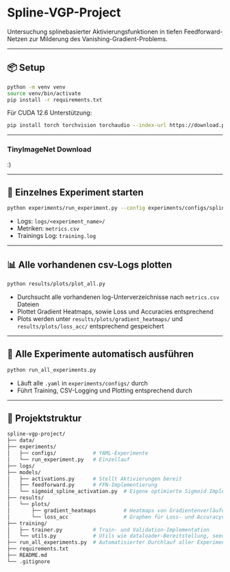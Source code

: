 # Spline-VGP-Project

Untersuchung splinebasierter Aktivierungsfunktionen in tiefen Feedforward-Netzen zur Milderung des Vanishing-Gradient-Problems.

---

## 📦 Setup

```sh
python -m venv venv
source venv/bin/activate
pip install -r requirements.txt
```

Für CUDA 12.6 Unterstützung:

``` sh
pip install torch torchvision torchaudio --index-url https://download.pytorch.org/whl/cu126
```

---

### TinyImageNet Download

:)

---

## 🚀 Einzelnes Experiment starten

``` sh
python experiments/run_experiment.py --config experiments/configs/spline_cifar10.yaml
```
- Logs: `logs/<experiment_name>/`
- Metriken: `metrics.csv`
- Trainings Log: `training.log`

---

## 📊 Alle vorhandenen csv-Logs plotten

``` sh
python results/plots/plot_all.py
```
- Durchsucht alle vorhandenen log-Unterverzeichnisse nach `metrics.csv` Dateien
- Plottet Gradient Heatmaps, sowie Loss und Accuracies entsprechend
- Plots werden unter `results/plots/gradient_heatmaps/` und `results/plots/loss_acc/` entsprechend gespeichert

---

## 🔁 Alle Experimente automatisch ausführen

``` sh
python run_all_experiments.py
```
- Läuft alle `.yaml` in `experiments/configs/` durch
- Führt Training, CSV-Logging und Plotting entsprechend durch

---

## 📂 Projektstruktur

``` sh
spline-vgp-project/
├── data/
├── experiments/
│   ├── configs/            # YAML-Experimente
│   └── run_experiment.py   # Einzellauf
├── logs/
├── models/  
│   ├── activations.py      # Stellt Aktivierungen bereit
│   ├── feedforward.py      # FFN-Implementierung
│   └── sigmoid_spline_activation.py  # Eigene optimierte Sigmoid Implementierung mit Hilfe von Splines
├── results/
│   └── plots/              
│       ├── gradient_heatmaps         # Heatmaps von Gradientenverläufen (norm und mean_abs)
│       └── loss_acc                  # Graphen für Loss- und Accuracyverläufe (train und val)
├── training/
│   ├── trainer.py          # Train- und Validation-Implementation
│   └── utils.py            # Utils wie dataloader-Bereitstellung, seed-setting oder Gewichtsinitialisierungs
├── run_all_experiments.py  # Automatisierter Durchlauf aller Experimente + Plotting
├── requirements.txt
├── README.md
└── .gitignore
```
